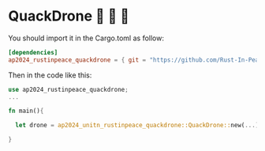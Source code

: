 # QuackDrone :duck: :duck: :duck:
  
  You should import it in the Cargo.toml as follow:  

  ```toml
  [dependencies]
  ap2024_rustinpeace_quackdrone = { git = "https://github.com/Rust-In-Peace-AP/QuackDrone.git" }
  ```

  Then in the code like this:

  ```rust
  use ap2024_rustinpeace_quackdrone;
  ...
  
  fn main(){
  
    let drone = ap2024_unitn_rustinpeace_quackdrone::QuackDrone::new(...);
  
  }
  
  
